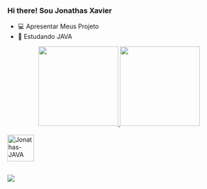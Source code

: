 ### Hi there! Sou Jonathas Xavier
-  💻 Apresentar Meus Projeto
- 🌱 Estudando JAVA

<div align="center">
  <a href="https://github.com/JonathasXavier">
  <img height="180em" src="https://github-readme-stats.vercel.app/api?username=JonathasXavier&show_icons=true&theme=dark&include_all_commits=true&count_private=true"/>
 
  <img height="180em" src="https://github-readme-stats.vercel.app/api/top-langs/?username=JonathasXavier&layout=compact&langs_count=7&theme=dark"/>
</div>


<div style="display: inline_block"><br>
  <img align="center" alt="Jonathas-JAVA" height="60" width="60"
            <img src="https://cdn.jsdelivr.net/gh/devicons/devicon/icons/java/java-original-wordmark.svg"/>
 </div>
      
##

<div 

<a href="https://www.linkedin.com/in/jonathas-xavier-b2534a21a/" target="_blank"><img src="https://img.shields.io/badge/-LinkedIn-%230077B5?style=for-the-badge&logo=linkedin&logoColor=white" target="_blank"></a> 

</div>
